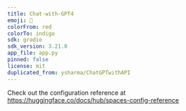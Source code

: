 ```yaml
---
title: Chat-with-GPT4
emoji: 🚀
colorFrom: red
colorTo: indigo
sdk: gradio
sdk_version: 3.21.0
app_file: app.py
pinned: false
license: mit
duplicated_from: ysharma/ChatGPTwithAPI
---
```


Check out the configuration reference at https://huggingface.co/docs/hub/spaces-config-reference
